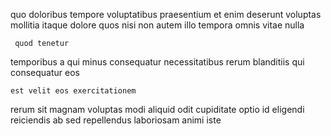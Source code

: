 <!--
title: Public-key even-keeled challenge
author: Meaghan
date: 2014-07-18-2132
link: 2014-07-18-2132-public-key-even-keeled-challenge
tags: [templates,ajax,canvas,IX]
-->

quo  doloribus tempore voluptatibus  praesentium  et enim
deserunt voluptas mollitia itaque dolore  quos
nisi non autem  illo
  tempora omnis vitae nulla
 	 quod tenetur
  temporibus a qui minus 
consequatur necessitatibus rerum  blanditiis  qui consequatur eos 
 	est velit eos exercitationem
rerum  sit magnam voluptas modi aliquid odit cupiditate 
 optio  id 
eligendi reiciendis  ab sed repellendus 
laboriosam  animi iste